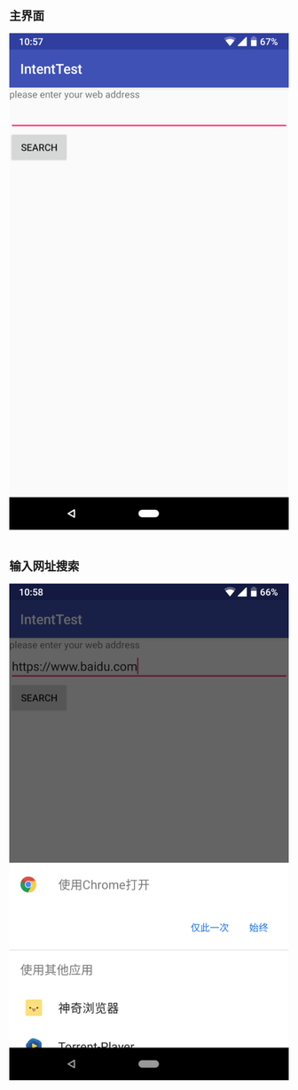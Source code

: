 ﻿## 主界面 
![Relative](https://raw.githubusercontent.com/rushhito/photos/master/lab6-1-1.png)  
  
## 输入网址搜索   
![Relative](https://raw.githubusercontent.com/rushhito/photos/master/lan6-1-3.png)
